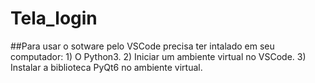 # Tela_login

##Para usar o sotware pelo VSCode precisa ter intalado em seu computador:
    1) O Python3.
    2) Iniciar um ambiente virtual no VSCode.
    3) Instalar a biblioteca PyQt6 no ambiente virtual.
